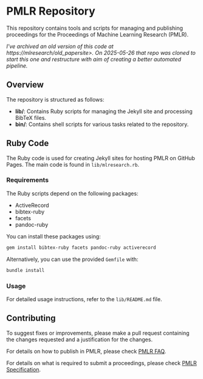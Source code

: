 # PMLR Repository

This repository contains tools and scripts for managing and publishing proceedings for the Proceedings of Machine Learning Research (PMLR).

*I've archived an old version of this code at https://mlresearch/old_papersite>. On 2025-05-26 that repo was cloned to start this one and restructure with aim of creating a better automated pipeline.*

## Overview

The repository is structured as follows:

- **lib/**: Contains Ruby scripts for managing the Jekyll site and processing BibTeX files.
- **bin/**: Contains shell scripts for various tasks related to the repository.


## Ruby Code

The Ruby code is used for creating Jekyll sites for hosting PMLR on GitHub Pages. The main code is found in `lib/mlresearch.rb`.

### Requirements

The Ruby scripts depend on the following packages:

- ActiveRecord
- bibtex-ruby
- facets
- pandoc-ruby

You can install these packages using:

```bash
gem install bibtex-ruby facets pandoc-ruby activerecord
```

Alternatively, you can use the provided `Gemfile` with:

```bash
bundle install
```

### Usage

For detailed usage instructions, refer to the `lib/README.md` file.

## Contributing

To suggest fixes or improvements, please make a pull request containing the changes requested and a justification for the changes.

For details on how to publish in PMLR, please check [PMLR FAQ](https://proceedings.mlr.press/faq.html).

For details on what is required to submit a proceedings, please check [PMLR Specification](https://proceedings.mlr.press/spec.html).

